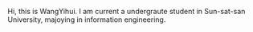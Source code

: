 Hi, this is WangYihui. I am current a undergraute student in Sun-sat-san University, majoying in information engineering.

